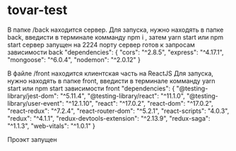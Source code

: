 # tovar-test




В папке /back находится сервер.
Для запуска, нужно находять в папке back, введисти в терминале комманду
npm i , затем
yarn start или npm start
сервер запущен на 2224 порту
сервер готов к запросам
зависимости
back
 "dependencies": {
    "cors": "^2.8.5",
    "express": "^4.17.1",
    "mongoose": "^6.0.4",
    "nodemon": "^2.0.12"
  }


В файле /front  находится клиентская часть на ReactJS
Для запуска, нужно находять в папке front, введисти в терминале комманду
yarn start или npm start
зависимости
front
 "dependencies": {
    "@testing-library/jest-dom": "^5.11.4",
    "@testing-library/react": "^11.1.0",
    "@testing-library/user-event": "^12.1.10",
    "react": "^17.0.2",
    "react-dom": "^17.0.2",
    "react-redux": "^7.2.4",
    "react-router-dom": "^5.2.1",
    "react-scripts": "4.0.3",
    "redux": "^4.1.1",
    "redux-devtools-extension": "^2.13.9",
    "redux-saga": "^1.1.3",
    "web-vitals": "^1.0.1"
  }
  
Проэкт запущен
